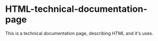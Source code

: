 # HTML-technical-documentation-page
This is a technical documentation page, describing HTML and it's uses.
